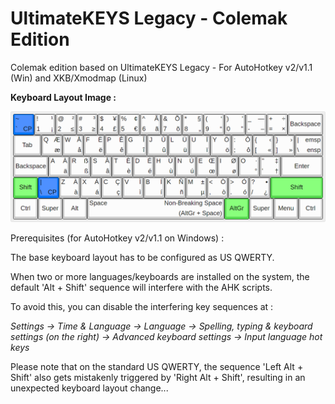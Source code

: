 # UltimateKEYS Legacy - Colemak Edition

Colemak edition based on UltimateKEYS Legacy - For AutoHotkey v2/v1.1 (Win) and XKB/Xmodmap (Linux)

**Keyboard Layout Image&nbsp;:**

![UltimateKEYS Legacy - Colemak (2x Backspace) - Keyboard Layout Image](UltimateKEYS%20Legacy%20-%20Colemak%20(2x%20Backspace)%20-%20Keyboard%20Layout%20Image.png)

Prerequisites (for AutoHotkey v2/v1.1 on Windows)&nbsp;:

The base keyboard layout has to be configured as US QWERTY.

When two or more languages/keyboards are installed on the system, the default 'Alt + Shift' sequence will interfere with the AHK scripts.

To avoid this, you can disable the interfering key sequences at&nbsp;:

*Settings -&gt; Time &amp; Language -&gt; Language -&gt; Spelling, typing &amp; keyboard settings (on the right) -&gt; Advanced keyboard settings -&gt; Input language hot keys*

Please note that on the standard US QWERTY, the sequence 'Left Alt + Shift' also gets mistakenly triggered by 'Right Alt + Shift', resulting in an unexpected keyboard layout change...
